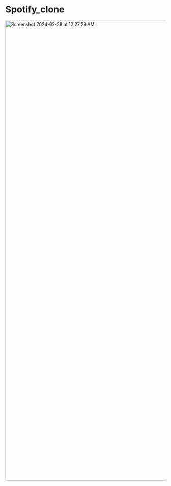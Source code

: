 # Spotify_clone

<img width="1440" alt="Screenshot 2024-02-28 at 12 27 29 AM" src="https://github.com/bidisha002/Spotify_clone/assets/123986592/f281cc9c-ac2c-4188-be21-4920535420a6">
